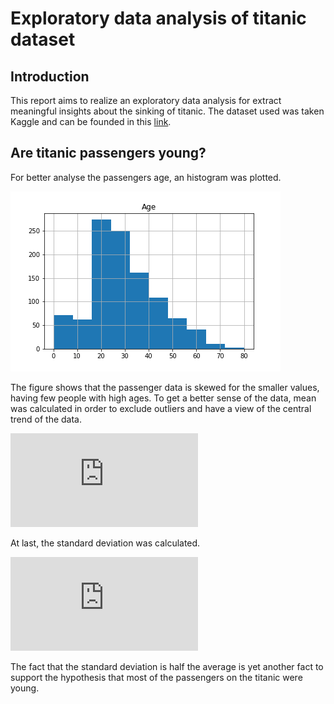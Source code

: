 # Exploratory data analysis of titanic dataset

## Introduction
This report aims to realize an exploratory data analysis for extract meaningful insights
about the sinking of titanic. The dataset used was taken Kaggle and can be founded
in this [link](https://www.kaggle.com/c/titanic/data).

## Are titanic passengers young?
For better analyse the passengers age, an histogram was plotted.

![Histogram age](./assets/age_histogram.png)

The figure shows that the passenger data is skewed for the smaller values, having few
people with high ages. To get a better sense of the data, mean
was calculated in order to exclude outliers and have a view of the central trend of the data.

![\Large mean=29.8866661 ](https://latex.codecogs.com/svg.latex?mean=29.8866661)

At last, the standard deviation was calculated.

![\Large std=14.4134932 ](https://latex.codecogs.com/svg.latex?std=14.4134932)

The fact that the standard deviation is half the average is yet another fact to support the hypothesis that most of the passengers on the titanic were young.
